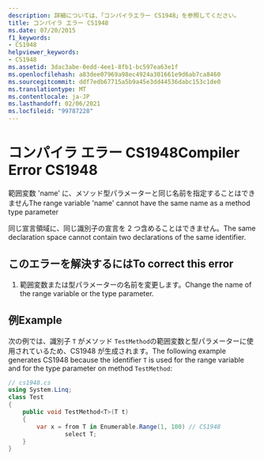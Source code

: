 ```yaml
---
description: 詳細については、「コンパイラエラー CS1948」を参照してください。
title: コンパイラ エラー CS1948
ms.date: 07/20/2015
f1_keywords:
- CS1948
helpviewer_keywords:
- CS1948
ms.assetid: 3dac3abe-0edd-4ee1-8fb1-bc597ea63e1f
ms.openlocfilehash: a83dee07969a98ec4924a301661e9d6ab7ca8460
ms.sourcegitcommit: ddf7edb67715a5b9a45e3dd44536dabc153c1de0
ms.translationtype: MT
ms.contentlocale: ja-JP
ms.lasthandoff: 02/06/2021
ms.locfileid: "99787228"
---
```

# <a name="compiler-error-cs1948"></a><span data-ttu-id="48fc8-103">コンパイラ エラー CS1948</span><span class="sxs-lookup"><span data-stu-id="48fc8-103">Compiler Error CS1948</span></span>

<span data-ttu-id="48fc8-104">範囲変数 'name' に、メソッド型パラメーターと同じ名前を指定することはできません</span><span class="sxs-lookup"><span data-stu-id="48fc8-104">The range variable 'name' cannot have the same name as a method type parameter</span></span>  
  
 <span data-ttu-id="48fc8-105">同じ宣言領域に、同じ識別子の宣言を 2 つ含めることはできません。</span><span class="sxs-lookup"><span data-stu-id="48fc8-105">The same declaration space cannot contain two declarations of the same identifier.</span></span>  
  
## <a name="to-correct-this-error"></a><span data-ttu-id="48fc8-106">このエラーを解決するには</span><span class="sxs-lookup"><span data-stu-id="48fc8-106">To correct this error</span></span>  
  
1. <span data-ttu-id="48fc8-107">範囲変数または型パラメーターの名前を変更します。</span><span class="sxs-lookup"><span data-stu-id="48fc8-107">Change the name of the range variable or the type parameter.</span></span>  
  
## <a name="example"></a><span data-ttu-id="48fc8-108">例</span><span class="sxs-lookup"><span data-stu-id="48fc8-108">Example</span></span>  

 <span data-ttu-id="48fc8-109">次の例では、識別子 `T` がメソッド `TestMethod`の範囲変数と型パラメーターに使用されているため、CS1948 が生成されます。</span><span class="sxs-lookup"><span data-stu-id="48fc8-109">The following example generates CS1948 because the identifier `T` is used for the range variable and for the type parameter on method `TestMethod`:</span></span>  
  
```csharp  
// cs1948.cs  
using System.Linq;  
class Test  
{  
    public void TestMethod<T>(T t)  
    {  
        var x = from T in Enumerable.Range(1, 100) // CS1948  
                select T;  
    }  
}  
```
